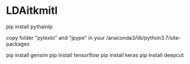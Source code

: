 # LDAitkmitl

pip install pythainlp

copy folder "pylexto" and "jpype" in your /anaconda3/lib/python3.7/site-packages

pip install gensim
pip install tensorflow
pip install keras
pip install deepcut
